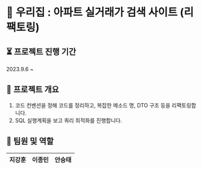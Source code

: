 # 🏡 우리집 : 아파트 실거래가 검색 사이트 (리팩토링)

## ⏳ 프로젝트 진행 기간

2023.9.6 ~

## 📢 프로젝트 개요

1. 코드 컨벤션을 정해 코드를 정리하고, 복잡한 메소드 명, DTO 구조 등을 리팩토링합니다.
2. SQL 실행계획을 보고 쿼리 최적화를 진행합니다.

## 🤝 팀원 및 역할

| 지강훈 | 이종민 | 안승태 |
| ------ | ------ | ------ |
